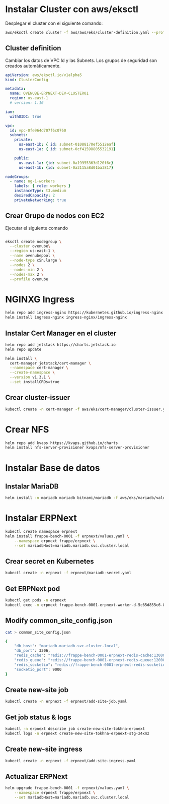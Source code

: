 # Instalar Cluster con aws/eksctl

Desplegar el cluster con el siguiente comando:

```bash
aws/eksctl create cluster -f aws/aws/eks/cluster-definition.yaml --profile ovenube
```

## Cluster definition

Cambiar los datos de VPC Id y las Subnets. Los grupos de seguridad son creados automáticamente.

```yaml
apiVersion: aws/eksctl.io/v1alpha5
kind: ClusterConfig

metadata:
  name: OVENUBE-ERPNEXT-DEV-CLUSTER01
  region: us-east-1
  # version: 1.16

iam:
  withOIDC: true

vpc:
  id: vpc-0fe964d707f6c0760
  subnets:
    private:
      us-east-1b: { id: subnet-01088170ef5512eaf}
      us-east-1a: { id: subnet-0cf41598805532191}

    public: 
      us-east-1a: {id: subnet-0a19955363d120f6c}
      us-east-1b: {id: subnet-0a3115a8d01ba3817}

nodeGroups:
  - name: ng-1-workers
    labels: { role: workers }
    instanceType: t3.medium
    desiredCapacity: 2
    privateNetworking: true

```



## Crear Grupo de nodos con EC2

Ejecutar el siguiente comando

```bash

eksctl create nodegroup \
  --cluster ovenube\
  --region us-east-1 \
  --name ovenubepool \
  --node-type c5n.large \
  --nodes 2 \
  --nodes-min 2 \
  --nodes-max 2 \
  --profile ovenube
```

# NGINXG Ingress

```bash
helm repo add ingress-nginx https://kubernetes.github.io/ingress-nginx
helm install ingress-nginx ingress-nginx/ingress-nginx
```

## Instalar Cert Manager en el cluster

```bash
helm repo add jetstack https://charts.jetstack.io
helm repo update

helm install \
  cert-manager jetstack/cert-manager \
  --namespace cert-manager \
  --create-namespace \
  --version v1.3.1 \
  --set installCRDs=true
```

## Crear cluster-issuer

```bash
kubectl create -n cert-manager -f aws/eks/cert-manager/cluster-issuer.yaml
```

# Crear NFS
```bash
helm repo add kvaps https://kvaps.github.io/charts
helm install nfs-server-provisioner kvaps/nfs-server-provisioner
```

# Instalar Base de datos
## Instalar MariaDB
```bash
helm install -n mariadb mariadb bitnami/mariadb -f aws/eks/mariadb/values-production.yaml
```

# Instalar ERPNext
```bash
kubectl create namespace erpnext
helm install frappe-bench-0001 -f erpnext/values.yaml \
    --namespace erpnext frappe/erpnext \
    --set mariadbHost=mariadb.mariadb.svc.cluster.local
```

## Crear secret en Kubernetes
```bash
kubectl create -n erpnext -f erpnext/mariadb-secret.yaml
```

## Get ERPNext pod
```bash
kubectl get pods -n erpnext
kubectl exec -n erpnext frappe-bench-0001-erpnext-worker-d-5c65d855c6-85jfr -it -- bash
```

## Modify common_site_config.json
```bash
cat > common_site_config.json

{
    "db_host": "mariadb.mariadb.svc.cluster.local",
    "db_port": 3306,
    "redis_cache": "redis://frappe-bench-0001-erpnext-redis-cache:13000",
    "redis_queue": "redis://frappe-bench-0001-erpnext-redis-queue:12000",
    "redis_socketio": "redis://frappe-bench-0001-erpnext-redis-socketio:11000",
    "socketio_port": 9000
}
```

## Create new-site job
```bash
kubectl create -n erpnext -f erpnext/add-site-job.yaml
```

## Get job status & logs
```bash
kubectl -n erpnext describe job create-new-site-tokhna-erpnext
kubectl logs -n erpnext create-new-site-tokhna-erpnext-stg-z4xmz
```

## Create new-site ingress
```bash
kubectl create -n erpnext -f erpnext/add-site-ingress.yaml
```

## Actualizar ERPNext
```bash
helm upgrade frappe-bench-0001 -f erpnext/values.yaml \
    --namespace erpnext frappe/erpnext \
    --set mariadbHost=mariadb.mariadb.svc.cluster.local
```